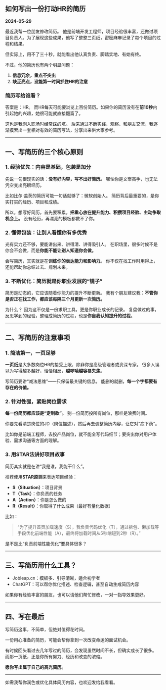 ## 如何写出一份打动HR的简历

**2024-05-29**

最近我帮一位朋友修改简历。
他是前端开发工程师，项目经验很丰富，还做过项目负责人。为了展现这些成果，他写了整整三页纸，密密麻麻记录了每个项目的过程和结果。

但实际上，用不了三十秒，就能看出他认真负责、脚踏实地、有始有终。

不过，他的简历也有两个明显问题：

1. **信息冗余，重点不突出**
2. **缺乏亮点，没能第一时间抓住HR的注意**

### 简历写给谁看？

答案是：HR。
而HR每天可能要浏览上百份简历。如果你的简历没有在**前10秒**内引起她的兴趣，她很可能就直接翻篇了。

这也是我刚入职场时经常踩的坑。
后来通过不断实践、观察、和朋友交流，我逐渐摸索出一套相对有效的简历写法，分享出来供大家参考。

---

## 一、写简历的三个核心原则

### 1. 经验优先：内容是基础，包装是加分

先说一句很现实的话：**没有好内容，写不出好简历。**
哪怕你是文案高手，也无法凭空变出亮眼经历。

比如比尔·盖茨的简历可能一句话就够了：微软创始人。
简历背后最重要的，是你实打实的经历、项目和成绩。

所以，想写好简历，首先要积累。**把重心放在提升能力、积攒项目经验、主动争取机会上。**
没有经历，再漂亮的模板都救不了你。

### 2. 懂得包装：让别人看懂你有多优秀

光有实力还不够，要能讲出来、讲得清、讲得吸引人。
在职场里，很多时候不是你会不会做，而是**你能不能让别人知道你会做。**

会写简历，其实就是在**训练你的表达能力和影响力**。
你不仅在找工作时用得上，还能帮助你总结过去、规划未来。

### 3. 不断优化：简历就是你职业发展的“镜子”

简历是动态的，它应该随着你能力的提升不断更新。
我有个朋友建议我：**不管你是否正在找工作，都应该每隔三个月更新一次简历。**

为什么？
因为这不仅是一份求职工具，更是你职业成长的记录。
复盘做过的事，反思学到的经验，整理成简历的过程，也是**你自我认知提升的过程**。

---

## 二、写简历的注意事项

### 1. 简洁第一，一页足够

**一页纸**是大多数岗位HR的接受上限，除非你是高级管理者或资深专家。
很多人误以为写得越多越好，恰恰相反，**越啰嗦越容易失焦**。

写简历要讲“减法思维”——只保留最关键的信息。
能删的就删，**每一个字都要有存在的价值。**

### 2. 针对性强，紧贴岗位需求

**每一份简历都应该是“定制款”。**
别一份简历投所有岗位，那样是浪费时间。

你要先看清楚岗位的JD（岗位描述），然后再去调整简历内容，让它对“症下药”。

比如你是前端工程师，去投产品岗位，就不能全写代码细节；要突出你对用户体验、需求沟通等方面的理解。

### 3. 用STAR法讲好项目故事

简历其实就是在讲“我是谁，我能干什么”。

推荐使用**STAR原则**来表达项目经验：

* **S（Situation）**：项目背景
* **T（Task）**：你负责的任务
* **A（Action）**：你是怎么做的
* **R（Result）**：你取得了什么成果（最好有量化数据）

比如：

> “为了提升首页加载速度（S），我负责代码优化（T），通过拆包、懒加载等手段优化前端性能（A），最终将加载时间从5秒缩短到2秒（R）。”

是不是比“负责前端性能优化”要具体很多？

---

## 三、写简历用什么工具？

* Jobleap.cn：模板多、引导清晰，适合初学者
* ChatGPT：可以帮你优化描述、检查逻辑，甚至自动生成简历内容

如果你有经验丰富的朋友，也可以请他们帮忙修改，一对一指导效果更好。

---

## 四、写在最后

写简历这事，不简单，但绝对值得花时间。

一份用心准备的简历，可能会帮你拿到一次改变命运的面试机会。

有时候回头看过去几年写过的简历，会发现虽然时间不长，但确实成长了很多。
而那一页纸，正是你所有努力、经历和改变的浓缩。

**愿你写出属于自己的高光简历。**

---

如需我帮你润色或优化具体简历内容，也欢迎发给我看看。
